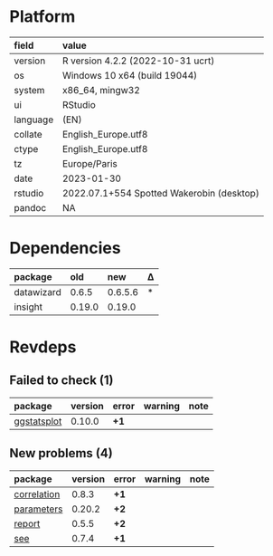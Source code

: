 # Platform

|field    |value                                     |
|:--------|:-----------------------------------------|
|version  |R version 4.2.2 (2022-10-31 ucrt)         |
|os       |Windows 10 x64 (build 19044)              |
|system   |x86_64, mingw32                           |
|ui       |RStudio                                   |
|language |(EN)                                      |
|collate  |English_Europe.utf8                       |
|ctype    |English_Europe.utf8                       |
|tz       |Europe/Paris                              |
|date     |2023-01-30                                |
|rstudio  |2022.07.1+554 Spotted Wakerobin (desktop) |
|pandoc   |NA                                        |

# Dependencies

|package    |old    |new     |Δ  |
|:----------|:------|:-------|:--|
|datawizard |0.6.5  |0.6.5.6 |*  |
|insight    |0.19.0 |0.19.0  |   |

# Revdeps

## Failed to check (1)

|package     |version |error  |warning |note |
|:-----------|:-------|:------|:-------|:----|
|[ggstatsplot](failures.md#ggstatsplot)|0.10.0  |__+1__ |        |     |

## New problems (4)

|package     |version |error  |warning |note |
|:-----------|:-------|:------|:-------|:----|
|[correlation](problems.md#correlation)|0.8.3   |__+1__ |        |     |
|[parameters](problems.md#parameters)|0.20.2  |__+2__ |        |     |
|[report](problems.md#report)|0.5.5   |__+2__ |        |     |
|[see](problems.md#see)|0.7.4   |__+1__ |        |     |

